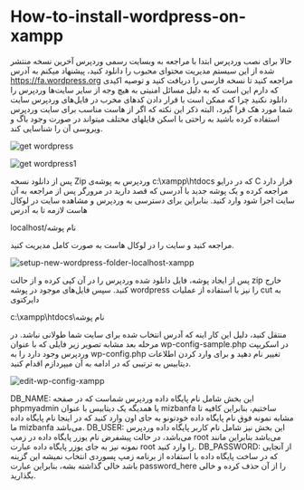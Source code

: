 # How-to-install-wordpress-on-xampp

حالا برای نصب وردپرس ابتدا با مراجعه به وبسایت رسمی وردپرس آخرین نسخه منتشر شده از این سیستم مدیریت محتوای محبوب را دانلود کنید، پیشنهاد میکنم به آدرس https://fa.wordpress.org مراجعه کنید تا نسخه فارسی را دریافت کنید و توصیه اکیدی که دارم این است که به دلیل مسائل امنیتی به هیچ وجه از سایر سایت‌ها وردپرس را دانلود نکنید چرا که ممکن است با قرار دادن کدهای مخرب در فایل‌های وردپرس سایت شما مورد هک قرا گیرد، البته ذکر این نکته که اگر از هاست مناسب برای سایت وردپرس استفاده کرده باشید به راحتی با اسکن فایلهای مختلف میتواند در صورت وجود باگ و ویروسی آن را شناسایی کند.

![get wordpress](https://user-images.githubusercontent.com/119763541/205469063-717b831b-709c-443f-8d6c-265bfb01f508.png)

![get wordpress1](https://user-images.githubusercontent.com/119763541/205469068-56f05800-ad78-4281-a5a6-94f42abe9799.png)

پس از دانلود نسخه Zip وردپرس به پوشه‌ی c:\xampp\htdocs که در درایو C قرار دارد مراجعه کرده و یک پوشه جدید با آدرسی که قصد دارید در مرورگر پس از مراجعه به آن سایت اجرا شود وارد کنید.  بنابراین برای دسترسی به وردپرس و مشاهده سایت در لوکال هاست لازمه تا به آدرس

localhost/نام پوشه


مراجعه کنید و سایت را در لوکال هاست به صورت کامل مدیریت کنید.

![setup-new-wordpress-folder-localhost-xampp](https://user-images.githubusercontent.com/119763541/205469405-c5a6769f-ee1d-49c8-8f9c-17c7ed822345.jpg)

پس از ایجاد پوشه، فایل دانلود شده وردپرس را در آن کپی کرده و از حالت zip خارج کنید. سپس فایل‌های موجود در پوشه wordpress را نیز با استفاده از عملیات cut به دایرکتوی

c:\xampp\htdocs\نام پوشه

منتقل کنید، دلیل این کار اینه که آدرس انتخاب شده برای سایت شما طولانی نباشد. در مرحله بعد مشابه تصویر زیر فایلی که با عنوان wp-config-sample.php در اسکریپت وردپرس وجود دارد را به wp-config.php تغییر نام دهید و برای وارد کردن اطلاعات دیتابیس به ترتیبی که در ادامه به آن میپردازم اقدام کنید.

![edit-wp-config-xampp](https://user-images.githubusercontent.com/119763541/205469907-1304ed4a-0a79-4f68-9a0d-c942c8d2d7d5.jpg)

DB_NAME: 
این بخش شامل نام پایگاه داده وردپرس شماست که در صفحه phpmyadmin یا همدیگه یک دیتابیس با عنوان mizbanfa ساختیم، بنابراین کافیه تا مشابه نمونه فوق نام پایگاه داده خودتونو به جای اون وارد کنید که در اینجا نام پایگاه داده ما mizbanfa می‌باشد.
DB_USER:
این بخش نیز شامل نام کاربر پایگاه داده وردپرس می‌باشد، در حالت پیشفرض نام یوزر پایگاه داده در زمپ root می‌باشد بنابراین مانند نمونه نیز به جای یوزر پایگاه داده عبارت root را وارد کنید.
DB_PASSWORD:
از آنجایی که در ساخت پایگاه داده با استفاده از برنامه زمپ پسوردی انتخاب نمیشه این گزینه باشد خالی گذاشته بشه، بنابراین عبارت password_here را از آن حذف کرده و خالی بگذارید.
